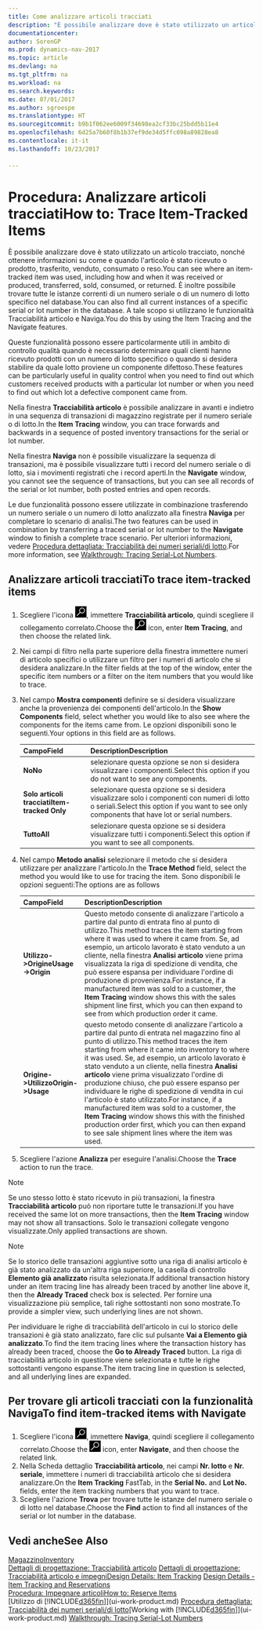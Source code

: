 ```yaml
---
title: Come analizzare articoli tracciati
description: "È possibile analizzare dove è stato utilizzato un articolo tracciato, nonché ottenere informazioni su come e quando l'articolo è stato ricevuto o prodotto, trasferito, venduto, consumato o reso. È inoltre possibile trovare tutte le istanze correnti di un numero seriale o di un numero di lotto specifico nel database. A tale scopo si utilizzano le funzionalità Tracciabilità articolo e Naviga."
documentationcenter: 
author: SorenGP
ms.prod: dynamics-nav-2017
ms.topic: article
ms.devlang: na
ms.tgt_pltfrm: na
ms.workload: na
ms.search.keywords: 
ms.date: 07/01/2017
ms.author: sgroespe
ms.translationtype: HT
ms.sourcegitcommit: b9b1f062ee6009f34698ea2cf33bc25bdd5b11e4
ms.openlocfilehash: 6d25a7b60f8b1b37ef9de34d5ffc098a89828ea8
ms.contentlocale: it-it
ms.lasthandoff: 10/23/2017

---
```

# <a name="how-to-trace-item-tracked-items"></a><span data-ttu-id="c1bb5-105">Procedura: Analizzare articoli tracciati</span><span class="sxs-lookup"><span data-stu-id="c1bb5-105">How to: Trace Item-Tracked Items</span></span>
<span data-ttu-id="c1bb5-106">È possibile analizzare dove è stato utilizzato un articolo tracciato, nonché ottenere informazioni su come e quando l'articolo è stato ricevuto o prodotto, trasferito, venduto, consumato o reso.</span><span class="sxs-lookup"><span data-stu-id="c1bb5-106">You can see where an item-tracked item was used, including how and when it was received or produced, transferred, sold, consumed, or returned.</span></span> <span data-ttu-id="c1bb5-107">È inoltre possibile trovare tutte le istanze correnti di un numero seriale o di un numero di lotto specifico nel database.</span><span class="sxs-lookup"><span data-stu-id="c1bb5-107">You can also find all current instances of a specific serial or lot number in the database.</span></span> <span data-ttu-id="c1bb5-108">A tale scopo si utilizzano le funzionalità Tracciabilità articolo e Naviga.</span><span class="sxs-lookup"><span data-stu-id="c1bb5-108">You do this by using the Item Tracing and the Navigate features.</span></span>  

 <span data-ttu-id="c1bb5-109">Queste funzionalità possono essere particolarmente utili in ambito di controllo qualità quando è necessario determinare quali clienti hanno ricevuto prodotti con un numero di lotto specifico o quando si desidera stabilire da quale lotto proviene un componente difettoso.</span><span class="sxs-lookup"><span data-stu-id="c1bb5-109">These features can be particularly useful in quality control when you need to find out which customers received products with a particular lot number or when you need to find out which lot a defective component came from.</span></span>  

 <span data-ttu-id="c1bb5-110">Nella finestra **Tracciabilità articolo** è possibile analizzare in avanti e indietro in una sequenza di transazioni di magazzino registrate per il numero seriale o di lotto.</span><span class="sxs-lookup"><span data-stu-id="c1bb5-110">In the **Item Tracing** window, you can trace forwards and backwards in a sequence of posted inventory transactions for the serial or lot number.</span></span>  

 <span data-ttu-id="c1bb5-111">Nella finestra **Naviga** non è possibile visualizzare la sequenza di transazioni, ma è possibile visualizzare tutti i record del numero seriale o di lotto, sia i movimenti registrati che i record aperti.</span><span class="sxs-lookup"><span data-stu-id="c1bb5-111">In the **Navigate** window, you cannot see the sequence of transactions, but you can see all records of the serial or lot number, both posted entries and open records.</span></span>  

 <span data-ttu-id="c1bb5-112">Le due funzionalità possono essere utilizzate in combinazione trasferendo un numero seriale o un numero di lotto analizzato alla finestra **Naviga** per completare lo scenario di analisi.</span><span class="sxs-lookup"><span data-stu-id="c1bb5-112">The two features can be used in combination by transferring a traced serial or lot number to the **Navigate** window to finish a complete trace scenario.</span></span> <span data-ttu-id="c1bb5-113">Per ulteriori informazioni, vedere [Procedura dettagliata: Tracciabilità dei numeri seriali/di lotto](walkthrough-tracing-serial-lot-numbers.md).</span><span class="sxs-lookup"><span data-stu-id="c1bb5-113">For more information, see [Walkthrough: Tracing Serial-Lot Numbers](walkthrough-tracing-serial-lot-numbers.md).</span></span>  

## <a name="to-trace-item-tracked-items"></a><span data-ttu-id="c1bb5-114">Analizzare articoli tracciati</span><span class="sxs-lookup"><span data-stu-id="c1bb5-114">To trace item-tracked items</span></span>  

1.  <span data-ttu-id="c1bb5-115">Scegliere l'icona ![Cerca pagina o report](media/ui-search/search_small.png "icona Cerca pagina o report"), immettere **Tracciabilità articolo**, quindi scegliere il collegamento correlato.</span><span class="sxs-lookup"><span data-stu-id="c1bb5-115">Choose the ![Search for Page or Report](media/ui-search/search_small.png "Search for Page or Report icon") icon, enter **Item Tracing**, and then choose the related link.</span></span>  
2.  <span data-ttu-id="c1bb5-116">Nei campi di filtro nella parte superiore della finestra immettere numeri di articolo specifici o utilizzare un filtro per i numeri di articolo che si desidera analizzare.</span><span class="sxs-lookup"><span data-stu-id="c1bb5-116">In the filter fields at the top of the window, enter the specific item numbers or a filter on the item numbers that you would like to trace.</span></span>  
3.  <span data-ttu-id="c1bb5-117">Nel campo **Mostra componenti** definire se si desidera visualizzare anche la provenienza dei componenti dell'articolo.</span><span class="sxs-lookup"><span data-stu-id="c1bb5-117">In the **Show Components** field, select whether you would like to also see where the components for the items came from.</span></span> <span data-ttu-id="c1bb5-118">Le opzioni disponibili sono le seguenti.</span><span class="sxs-lookup"><span data-stu-id="c1bb5-118">Your options in this field are as follows.</span></span>  

    |<span data-ttu-id="c1bb5-119">Campo</span><span class="sxs-lookup"><span data-stu-id="c1bb5-119">Field</span></span>|<span data-ttu-id="c1bb5-120">Description</span><span class="sxs-lookup"><span data-stu-id="c1bb5-120">Description</span></span>|  
    |----------------------------------|---------------------------------------|  
    |<span data-ttu-id="c1bb5-121">**No**</span><span class="sxs-lookup"><span data-stu-id="c1bb5-121">**No**</span></span>|<span data-ttu-id="c1bb5-122">selezionare questa opzione se non si desidera visualizzare i componenti.</span><span class="sxs-lookup"><span data-stu-id="c1bb5-122">Select this option if you do not want to see any components.</span></span>|  
    |<span data-ttu-id="c1bb5-123">**Solo articoli tracciati**</span><span class="sxs-lookup"><span data-stu-id="c1bb5-123">**Item-tracked Only**</span></span>|<span data-ttu-id="c1bb5-124">selezionare questa opzione se si desidera visualizzare solo i componenti con numeri di lotto o seriali.</span><span class="sxs-lookup"><span data-stu-id="c1bb5-124">Select this option if you want to see only components that have lot or serial numbers.</span></span>|  
    |<span data-ttu-id="c1bb5-125">**Tutto**</span><span class="sxs-lookup"><span data-stu-id="c1bb5-125">**All**</span></span>|<span data-ttu-id="c1bb5-126">selezionare questa opzione se si desidera visualizzare tutti i componenti.</span><span class="sxs-lookup"><span data-stu-id="c1bb5-126">Select this option if you want to see all components.</span></span>|  

4.  <span data-ttu-id="c1bb5-127">Nel campo **Metodo analisi** selezionare il metodo che si desidera utilizzare per analizzare l'articolo.</span><span class="sxs-lookup"><span data-stu-id="c1bb5-127">In the **Trace Method** field, select the method you would like to use for tracing the item.</span></span> <span data-ttu-id="c1bb5-128">Sono disponibili le opzioni seguenti:</span><span class="sxs-lookup"><span data-stu-id="c1bb5-128">The options are as follows</span></span>  

    |<span data-ttu-id="c1bb5-129">Campo</span><span class="sxs-lookup"><span data-stu-id="c1bb5-129">Field</span></span>|<span data-ttu-id="c1bb5-130">Description</span><span class="sxs-lookup"><span data-stu-id="c1bb5-130">Description</span></span>|  
    |----------------------------------|---------------------------------------|  
    |<span data-ttu-id="c1bb5-131">**Utilizzo->Origine**</span><span class="sxs-lookup"><span data-stu-id="c1bb5-131">**Usage->Origin**</span></span>|<span data-ttu-id="c1bb5-132">Questo metodo consente di analizzare l'articolo a partire dal punto di entrata fino al punto di utilizzo.</span><span class="sxs-lookup"><span data-stu-id="c1bb5-132">This method traces the item starting from where it was used to where it came from.</span></span> <span data-ttu-id="c1bb5-133">Se, ad esempio, un articolo lavorato è stato venduto a un cliente, nella finestra **Analisi articolo** viene prima visualizzata la riga di spedizione di vendita, che può essere espansa per individuare l'ordine di produzione di provenienza.</span><span class="sxs-lookup"><span data-stu-id="c1bb5-133">For instance, if a manufactured item was sold to a customer, the **Item Tracing** window shows this with the sales shipment line first, which you can then expand to see from which production order it came.</span></span>|  
    |<span data-ttu-id="c1bb5-134">**Origine->Utilizzo**</span><span class="sxs-lookup"><span data-stu-id="c1bb5-134">**Origin->Usage**</span></span>|<span data-ttu-id="c1bb5-135">questo metodo consente di analizzare l'articolo a partire dal punto di entrata nel magazzino fino al punto di utilizzo.</span><span class="sxs-lookup"><span data-stu-id="c1bb5-135">This method traces the item starting from where it came into inventory to where it was used.</span></span> <span data-ttu-id="c1bb5-136">Se, ad esempio, un articolo lavorato è stato venduto a un cliente, nella finestra **Analisi articolo** viene prima visualizzato l'ordine di produzione chiuso, che può essere espanso per individuare le righe di spedizione di vendita in cui l'articolo è stato utilizzato.</span><span class="sxs-lookup"><span data-stu-id="c1bb5-136">For instance, if a manufactured item was sold to a customer, the **Item Tracing** window shows this with the finished production order first, which you can then expand to see sale shipment lines where the item was used.</span></span>|  

5.  <span data-ttu-id="c1bb5-137">Scegliere l'azione **Analizza** per eseguire l'analisi.</span><span class="sxs-lookup"><span data-stu-id="c1bb5-137">Choose the **Trace** action to run the trace.</span></span>  

> [!NOTE]  
>  <span data-ttu-id="c1bb5-138">Se uno stesso lotto è stato ricevuto in più transazioni, la finestra **Tracciabilità articolo** può non riportare tutte le transazioni.</span><span class="sxs-lookup"><span data-stu-id="c1bb5-138">If you have received the same lot on more transactions, then the **Item Tracing** window may not show all transactions.</span></span> <span data-ttu-id="c1bb5-139">Solo le transazioni collegate vengono visualizzate.</span><span class="sxs-lookup"><span data-stu-id="c1bb5-139">Only applied transactions are shown.</span></span>  

> [!NOTE]  
>  <span data-ttu-id="c1bb5-140">Se lo storico delle transazioni aggiuntive sotto una riga di analisi articolo è già stato analizzato da un'altra riga superiore, la casella di controllo **Elemento già analizzato** risulta selezionata.</span><span class="sxs-lookup"><span data-stu-id="c1bb5-140">If additional transaction history under an item tracing line has already been traced by another line above it, then the **Already Traced** check box is selected.</span></span> <span data-ttu-id="c1bb5-141">Per fornire una visualizzazione più semplice, tali righe sottostanti non sono mostrate.</span><span class="sxs-lookup"><span data-stu-id="c1bb5-141">To provide a simpler view, such underlying lines are not shown.</span></span>  
>   
>  <span data-ttu-id="c1bb5-142">Per individuare le righe di tracciabilità dell'articolo in cui lo storico delle transazioni è già stato analizzato, fare clic sul pulsante **Vai a Elemento già analizzato**.</span><span class="sxs-lookup"><span data-stu-id="c1bb5-142">To find the item tracing lines where the transaction history has already been traced, choose the **Go to Already Traced** button.</span></span> <span data-ttu-id="c1bb5-143">La riga di tracciabilità articolo in questione viene selezionata e tutte le righe sottostanti vengono espanse.</span><span class="sxs-lookup"><span data-stu-id="c1bb5-143">The item tracing line in question is selected, and all underlying lines are expanded.</span></span>  

## <a name="to-find-item-tracked-items-with-navigate"></a><span data-ttu-id="c1bb5-144">Per trovare gli articoli tracciati con la funzionalità Naviga</span><span class="sxs-lookup"><span data-stu-id="c1bb5-144">To find item-tracked items with Navigate</span></span>  

1.  <span data-ttu-id="c1bb5-145">Scegliere l'icona ![Cerca pagina o report](media/ui-search/search_small.png "icona Cerca pagina o report"), immettere **Naviga**, quindi scegliere il collegamento correlato.</span><span class="sxs-lookup"><span data-stu-id="c1bb5-145">Choose the ![Search for Page or Report](media/ui-search/search_small.png "Search for Page or Report icon") icon, enter **Navigate**, and then choose the related link.</span></span>  
2.  <span data-ttu-id="c1bb5-146">Nella Scheda dettaglio **Tracciabilità articolo**, nei campi **Nr. lotto** e **Nr. seriale**, immettere i numeri di tracciabilità articolo che si desidera analizzare.</span><span class="sxs-lookup"><span data-stu-id="c1bb5-146">On the **Item Tracking** FastTab, in the **Serial No.** and **Lot No.** fields, enter the item tracking numbers that you want to trace.</span></span>  
3.  <span data-ttu-id="c1bb5-147">Scegliere l'azione **Trova** per trovare tutte le istanze del numero seriale o di lotto nel database.</span><span class="sxs-lookup"><span data-stu-id="c1bb5-147">Choose the **Find** action to find all instances of the serial or lot number in the database.</span></span>  

## <a name="see-also"></a><span data-ttu-id="c1bb5-148">Vedi anche</span><span class="sxs-lookup"><span data-stu-id="c1bb5-148">See Also</span></span>  
[<span data-ttu-id="c1bb5-149">Magazzino</span><span class="sxs-lookup"><span data-stu-id="c1bb5-149">Inventory</span></span>](inventory-manage-inventory.md)  
<span data-ttu-id="c1bb5-150">[Dettagli di progettazione: Tracciabilità articolo](design-details-item-tracking.md)
[Dettagli di progettazione: Tracciabilità articolo e impegni](design-details-item-tracking-and-reservations.md)</span><span class="sxs-lookup"><span data-stu-id="c1bb5-150">[Design Details: Item Tracking](design-details-item-tracking.md)
[Design Details - Item Tracking and Reservations](design-details-item-tracking-and-reservations.md)</span></span>  
[<span data-ttu-id="c1bb5-151">Procedura: Impegnare articoli</span><span class="sxs-lookup"><span data-stu-id="c1bb5-151">How to: Reserve Items</span></span>](inventory-how-to-reserve-items.md)  
<span data-ttu-id="c1bb5-152">[Utilizzo di [!INCLUDE[d365fin](includes/d365fin_md.md)]](ui-work-product.md)
[Procedura dettagliata: Tracciabilità dei numeri seriali/di lotto](walkthrough-tracing-serial-lot-numbers.md)</span><span class="sxs-lookup"><span data-stu-id="c1bb5-152">[Working with [!INCLUDE[d365fin](includes/d365fin_md.md)]](ui-work-product.md)
[Walkthrough: Tracing Serial-Lot Numbers](walkthrough-tracing-serial-lot-numbers.md)</span></span>

